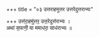 +++
title = "०३ उत्तराहमुत्तर उत्तरेदुत्तराभ्यः"

+++
उत्त॑रा॒हमु॑त्तर॒ उत्त॒रेदुत्त॑राभ्यः ।  
अथा॑ स॒पत्नी॒ या ममाध॑रा॒ साध॑राभ्यः ॥